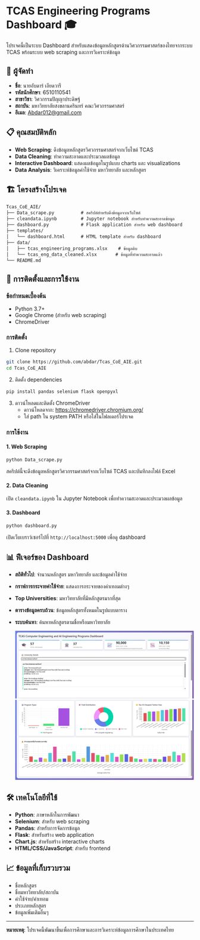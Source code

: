 # TCAS Engineering Programs Dashboard 🎓

โปรเจคนี้เป็นระบบ Dashboard สำหรับแสดงข้อมูลหลักสูตรด้านวิศวกรรมศาสตร์ของไทยจากระบบ TCAS พร้อมระบบ web scraping และการวิเคราะห์ข้อมูล

## 👥 ผู้จัดทำ

- **ชื่อ**: นายอับดาร์ เอียดวารี
- **รหัสนักศึกษา**: 6510110541
- **สาขาวิชา**: วิศวกรรมปัญญาประดิษฐ์
- **สถาบัน**: มหาวิทยาลัยสงขลานครินทร์ คณะวิศวกรรมศาสตร์
- **อีเมล**: Abdar012@gmail.com

## 📋 คุณสมบัติหลัก

- **Web Scraping**: ดึงข้อมูลหลักสูตรวิศวกรรมศาสตร์จากเว็บไซต์ TCAS
- **Data Cleaning**: ทำความสะอาดและประมวลผลข้อมูล
- **Interactive Dashboard**: แสดงผลข้อมูลในรูปแบบ charts และ visualizations
- **Data Analysis**: วิเคราะห์ข้อมูลค่าใช้จ่าย มหาวิทยาลัย และหลักสูตร

## 🏗️ โครงสร้างโปรเจค

```
Tcas_CoE_AIE/
├── Data_scrape.py          # สคริปต์สำหรับดึงข้อมูลจากเว็บไซต์
├── cleandata.ipynb         # Jupyter notebook สำหรับทำความสะอาดข้อมูล
├── dashboard.py            # Flask application สำหรับ web dashboard
├── templates/
│   └── dashboard.html      # HTML template สำหรับ dashboard
├── data/
│   ├── tcas_engineering_programs.xlsx    # ข้อมูลดิบ
│   └── tcas_eng_data_cleaned.xlsx       # ข้อมูลที่ทำความสะอาดแล้ว
└── README.md
```

## 🚀 การติดตั้งและการใช้งาน

### ข้อกำหนดเบื้องต้น

- Python 3.7+
- Google Chrome (สำหรับ web scraping)
- ChromeDriver

### การติดตั้ง

1. Clone repository

```bash
git clone https://github.com/abdar/Tcas_CoE_AIE.git
cd Tcas_CoE_AIE
```

2. ติดตั้ง dependencies

```bash
pip install pandas selenium flask openpyxl
```

3. ดาวน์โหลดและติดตั้ง ChromeDriver
   - ดาวน์โหลดจาก: https://chromedriver.chromium.org/
   - ใส่ path ใน system PATH หรือใส่ในโฟลเดอร์โปรเจค

### การใช้งาน

#### 1. Web Scraping

```bash
python Data_scrape.py
```

สคริปต์นี้จะดึงข้อมูลหลักสูตรวิศวกรรมศาสตร์จากเว็บไซต์ TCAS และบันทึกลงไฟล์ Excel

#### 2. Data Cleaning

เปิด `cleandata.ipynb` ใน Jupyter Notebook เพื่อทำความสะอาดและประมวลผลข้อมูล

#### 3. Dashboard

```bash
python dashboard.py
```

เปิดเว็บเบราว์เซอร์ไปที่ `http://localhost:5000` เพื่อดู dashboard

## 📊 ฟีเจอร์ของ Dashboard

- **สถิติทั่วไป**: จำนวนหลักสูตร มหาวิทยาลัย และข้อมูลค่าใช้จ่าย
- **กราฟการกระจายค่าใช้จ่าย**: แสดงการกระจายของค่าเทอมต่างๆ
- **Top Universities**: มหาวิทยาลัยที่มีหลักสูตรมากที่สุด
- **ตารางข้อมูลครบถ้วน**: ข้อมูลหลักสูตรทั้งหมดในรูปแบบตาราง
- **ระบบค้นหา**: ค้นหาหลักสูตรตามชื่อหรือมหาวิทยาลัย

  ![1753644097490](image/README/1753644097490.png)
  ![1753644107132](image/README/1753644107132.png)

## 🛠️ เทคโนโลยีที่ใช้

- **Python**: ภาษาหลักในการพัฒนา
- **Selenium**: สำหรับ web scraping
- **Pandas**: สำหรับการจัดการข้อมูล
- **Flask**: สำหรับสร้าง web application
- **Chart.js**: สำหรับสร้าง interactive charts
- **HTML/CSS/JavaScript**: สำหรับ frontend

## 📈 ข้อมูลที่เก็บรวบรวม

- ชื่อหลักสูตร
- ชื่อมหาวิทยาลัย/สถาบัน
- ค่าใช้จ่าย/ค่าเทอม
- ประเภทหลักสูตร
- ข้อมูลเพิ่มเติมอื่นๆ

---

**หมายเหตุ**: โปรเจคนี้พัฒนาขึ้นเพื่อการศึกษาและการวิเคราะห์ข้อมูลการศึกษาในประเทศไทย
